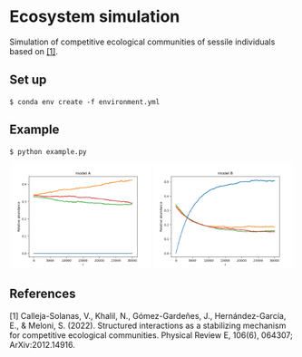 # Ecosystem simulation

Simulation of competitive ecological communities of sessile individuals based on [[1]](#1).

## Set up

```
$ conda env create -f environment.yml
```

## Example

```
$ python example.py
```

<p align="center">
<img title="model_A" src="images/evolution_A.png" width=49%>
<img title="model_B" src="images/evolution_B.png" width=49%>
</p>

## References

<a id="1">[1]</a> Calleja-Solanas, V., Khalil, N., Gómez-Gardeñes, J., Hernández-García, E., & Meloni, S. (2022). Structured interactions as a stabilizing mechanism for competitive ecological communities. Physical Review E, 106(6), 064307; ArXiv:2012.14916.